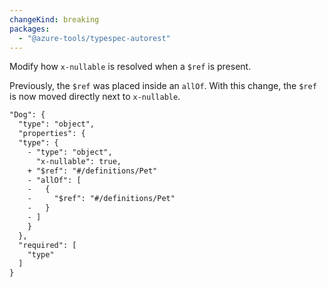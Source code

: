 ```yaml
---
changeKind: breaking
packages:
  - "@azure-tools/typespec-autorest"
---
```


Modify how `x-nullable` is resolved when a `$ref` is present.

Previously, the `$ref` was placed inside an `allOf`. With this change, the `$ref` is now moved directly next to `x-nullable`.

```diff lang=json
"Dog": {
  "type": "object",
  "properties": {
  "type": {
    - "type": "object",
      "x-nullable": true,
    + "$ref": "#/definitions/Pet"
    - "allOf": [
    -   {
    -     "$ref": "#/definitions/Pet"
    -   }
    - ]
    }
  },
  "required": [
    "type"
  ]
}
```
